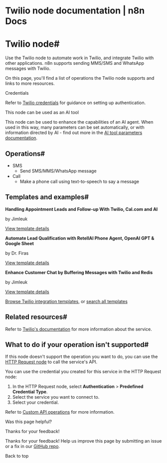 # Twilio node documentation | n8n Docs

[ ](https://github.com/n8n-io/n8n-docs/edit/main/docs/integrations/builtin/app-nodes/n8n-nodes-base.twilio.md "Edit this page")

# Twilio node#

Use the Twilio node to automate work in Twilio, and integrate Twilio with other applications. n8n supports sending MMS/SMS and WhatsApp messages with Twilio. 

On this page, you'll find a list of operations the Twilio node supports and links to more resources.

Credentials

Refer to [Twilio credentials](../../credentials/twilio/) for guidance on setting up authentication. 

This node can be used as an AI tool

This node can be used to enhance the capabilities of an AI agent. When used in this way, many parameters can be set automatically, or with information directed by AI - find out more in the [AI tool parameters documentation](../../../../advanced-ai/examples/using-the-fromai-function/).

## Operations#

  * SMS
    * Send SMS/MMS/WhatsApp message
  * Call
    * Make a phone call using text-to-speech to say a message

## Templates and examples#

**Handling Appointment Leads and Follow-up With Twilio, Cal.com and AI**

by Jimleuk

[View template details](https://n8n.io/workflows/2342-handling-appointment-leads-and-follow-up-with-twilio-calcom-and-ai/)

**Automate Lead Qualification with RetellAI Phone Agent, OpenAI GPT & Google Sheet**

by Dr. Firas

[View template details](https://n8n.io/workflows/3912-automate-lead-qualification-with-retellai-phone-agent-openai-gpt-and-google-sheet/)

**Enhance Customer Chat by Buffering Messages with Twilio and Redis**

by Jimleuk

[View template details](https://n8n.io/workflows/2346-enhance-customer-chat-by-buffering-messages-with-twilio-and-redis/)

[Browse Twilio integration templates](https://n8n.io/integrations/twilio/), or [search all templates](https://n8n.io/workflows/)

## Related resources#

Refer to [Twilio's documentation](https://www.twilio.com/docs/usage/api) for more information about the service.

## What to do if your operation isn't supported#

If this node doesn't support the operation you want to do, you can use the [HTTP Request node](../../core-nodes/n8n-nodes-base.httprequest/) to call the service's API.

You can use the credential you created for this service in the HTTP Request node: 

  1. In the HTTP Request node, select **Authentication** > **Predefined Credential Type**.
  2. Select the service you want to connect to.
  3. Select your credential.

Refer to [Custom API operations](../../../custom-operations/) for more information.

Was this page helpful? 

Thanks for your feedback! 

Thanks for your feedback! Help us improve this page by submitting an issue or a fix in our [GitHub repo](https://github.com/n8n-io/n8n-docs). 

Back to top